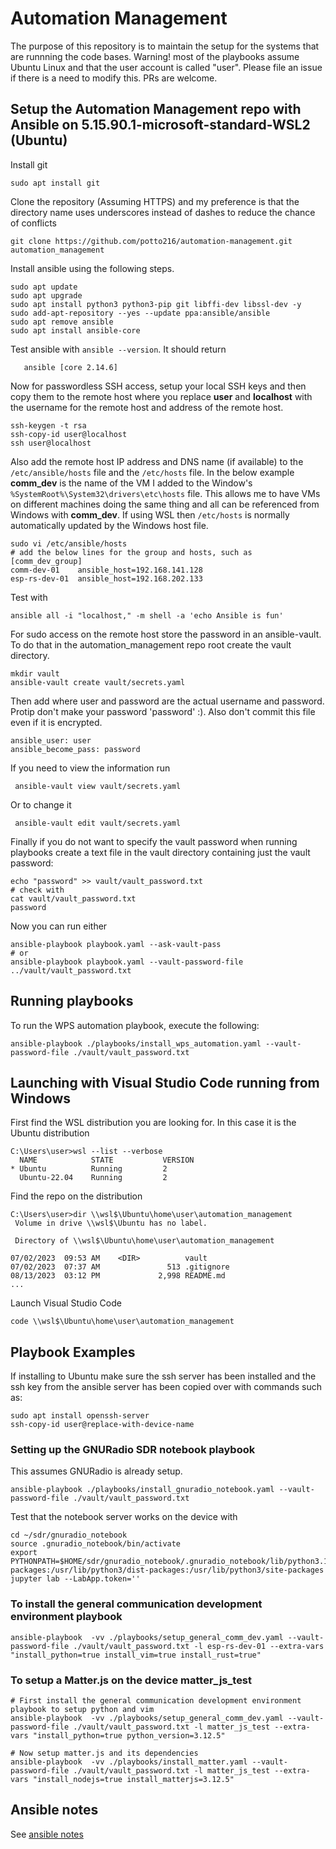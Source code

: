 #  Automation Management
The purpose of this repository is to maintain the setup for the systems that are runnning the code bases. Warning! most of the playbooks assume Ubuntu Linux and that the user account is called "user". Please file an issue if there is a need to modify this. PRs are welcome.

## Setup the Automation Management repo with Ansible on 5.15.90.1-microsoft-standard-WSL2 (Ubuntu)
Install git
```
sudo apt install git
```

Clone the repository (Assuming HTTPS) and my preference is that the directory name uses underscores instead of dashes to reduce the chance of conflicts
```
git clone https://github.com/potto216/automation-management.git automation_management
```

Install ansible using the following steps.
```
sudo apt update
sudo apt upgrade
sudo apt install python3 python3-pip git libffi-dev libssl-dev -y
sudo add-apt-repository --yes --update ppa:ansible/ansible
sudo apt remove ansible
sudo apt install ansible-core
```
Test ansible with `ansible --version`. It should return
```
   ansible [core 2.14.6]
```

Now for passwordless SSH access, setup your local SSH keys and then copy them to the remote host where you replace **user** and **localhost** with the username for the remote host and address of the remote host.
```
ssh-keygen -t rsa
ssh-copy-id user@localhost
ssh user@localhost
```

Also add the remote host IP address and DNS name (if available) to the `/etc/ansible/hosts` file and the `/etc/hosts` file. In the below example **comm_dev** is the name of the VM I added to the Window's `%SystemRoot%\System32\drivers\etc\hosts` file. This allows me to have VMs on different machines doing the same thing and all can be referenced from Windows with **comm_dev**. If using WSL then `/etc/hosts` is normally automatically updated by the Windows host file.
```
sudo vi /etc/ansible/hosts
# add the below lines for the group and hosts, such as 
[comm_dev_group]
comm-dev-01    ansible_host=192.168.141.128
esp-rs-dev-01  ansible_host=192.168.202.133
```

Test with 
```
ansible all -i "localhost," -m shell -a 'echo Ansible is fun'
```

For sudo access on the remote host store the password in an ansible-vault. To do that in the  automation_management repo root create the vault directory.
```
mkdir vault
ansible-vault create vault/secrets.yaml
```

Then add where user and password are the actual username and password. Protip don't make your password 'password' :). Also don't commit this file even if it is encrypted.
```
ansible_user: user
ansible_become_pass: password
```

If you need to view the information run
``` 
 ansible-vault view vault/secrets.yaml 
```

Or to change it
``` 
 ansible-vault edit vault/secrets.yaml 
```

Finally if you do not want to specify the vault password when running playbooks create a text file in the vault directory containing just the vault password: 
```
echo "password" >> vault/vault_password.txt
# check with
cat vault/vault_password.txt 
password
```
Now you can run either
```
ansible-playbook playbook.yaml --ask-vault-pass
# or
ansible-playbook playbook.yaml --vault-password-file ../vault/vault_password.txt
```

## Running playbooks
To run the WPS automation playbook, execute the following:
```
ansible-playbook ./playbooks/install_wps_automation.yaml --vault-password-file ./vault/vault_password.txt
```

## Launching with Visual Studio Code running from Windows
First find the WSL distribution you are looking for. In this case it is the Ubuntu distribution
```
C:\Users\user>wsl --list --verbose
  NAME            STATE           VERSION
* Ubuntu          Running         2
  Ubuntu-22.04    Running         2
```

Find the repo on the distribution
```
C:\Users\user>dir \\wsl$\Ubuntu\home\user\automation_management
 Volume in drive \\wsl$\Ubuntu has no label.

 Directory of \\wsl$\Ubuntu\home\user\automation_management

07/02/2023  09:53 AM    <DIR>          vault
07/02/2023  07:37 AM               513 .gitignore
08/13/2023  03:12 PM             2,998 README.md
...
```
Launch Visual Studio Code
```
code \\wsl$\Ubuntu\home\user\automation_management
```

## Playbook Examples
If installing to Ubuntu make sure the ssh server has been installed and the ssh key from the ansible server has been copied over with commands such as:
```
sudo apt install openssh-server
ssh-copy-id user@replace-with-device-name
```

### Setting up the GNURadio SDR notebook playbook 
This assumes GNURadio is already setup.
```
ansible-playbook ./playbooks/install_gnuradio_notebook.yaml --vault-password-file ./vault/vault_password.txt
```

Test that the notebook server works on the device with
```
cd ~/sdr/gnuradio_notebook
source .gnuradio_notebook/bin/activate 
export PYTHONPATH=$HOME/sdr/gnuradio_notebook/.gnuradio_notebook/lib/python3.10/site-packages:/usr/lib/python3/dist-packages:/usr/lib/python3/site-packages
jupyter lab --LabApp.token='' 
```
### To install the general communication development environment playbook
```
ansible-playbook  -vv ./playbooks/setup_general_comm_dev.yaml --vault-password-file ./vault/vault_password.txt -l esp-rs-dev-01 --extra-vars "install_python=true install_vim=true install_rust=true"
```

### To setup a Matter.js on the device matter_js_test
```
# First install the general communication development environment playbook to setup python and vim 
ansible-playbook  -vv ./playbooks/setup_general_comm_dev.yaml --vault-password-file ./vault/vault_password.txt -l matter_js_test --extra-vars "install_python=true python_version=3.12.5"

# Now setup matter.js and its dependencies 
ansible-playbook  -vv ./playbooks/install_matter.yaml --vault-password-file ./vault/vault_password.txt -l matter_js_test --extra-vars "install_nodejs=true install_matterjs=3.12.5"

```

## Ansible notes
See [ansible notes](./docs/ansible_notes.md)